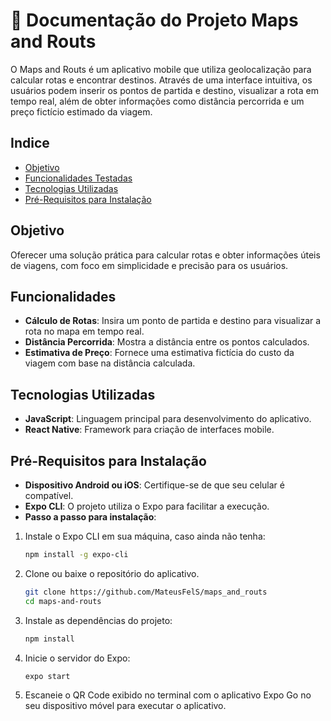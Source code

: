 # 🚩 Documentação do Projeto Maps and Routs

O Maps and Routs é um aplicativo mobile que utiliza geolocalização para calcular rotas e encontrar destinos. Através de uma interface intuitiva, os usuários podem inserir os pontos de partida e destino, visualizar a rota em tempo real, além de obter informações como distância percorrida e um preço fictício estimado da viagem.

## Indice
- [Objetivo](#objetivo)
- [Funcionalidades Testadas](#funcionalidades-testadas)
- [Tecnologias Utilizadas](#tecnologias-utilizadas)
- [Pré-Requisitos para Instalação](#pré-requisitos-para-instalação)

## Objetivo

Oferecer uma solução prática para calcular rotas e obter informações úteis de viagens, com foco em simplicidade e precisão para os usuários.

## Funcionalidades

- **Cálculo de Rotas**: Insira um ponto de partida e destino para visualizar a rota no mapa em tempo real.
- **Distância Percorrida**: Mostra a distância entre os pontos calculados.
- **Estimativa de Preço**: Fornece uma estimativa fictícia do custo da viagem com base na distância calculada.

## Tecnologias Utilizadas

- **JavaScript**: Linguagem principal para desenvolvimento do aplicativo.
- **React Native**: Framework para criação de interfaces mobile.

## Pré-Requisitos para Instalação

- **Dispositivo Android ou iOS**: Certifique-se de que seu celular é compatível.
- **Expo CLI**: O projeto utiliza o Expo para facilitar a execução.
- **Passo a passo para instalação**:

1. Instale o Expo CLI em sua máquina, caso ainda não tenha:
   ```bash
   npm install -g expo-cli

2. Clone ou baixe o repositório do aplicativo.
   ```bash
   git clone https://github.com/MateusFelS/maps_and_routs
   cd maps-and-routs

3. Instale as dependências do projeto:
   ```bash
   npm install

4. Inicie o servidor do Expo:
   ```bash
   expo start

5. Escaneie o QR Code exibido no terminal com o aplicativo Expo Go no seu dispositivo móvel para executar o aplicativo.
